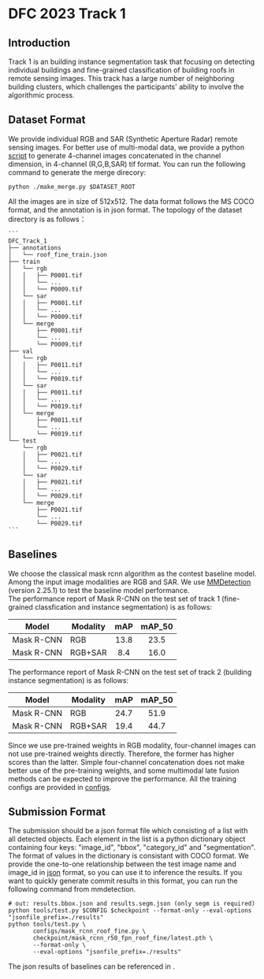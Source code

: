 # DFC 2023 Track 1 
## Introduction
Track 1 is an building instance segmentation task that focusing on detecting individual buildings and fine-grained classification of building roofs in remote sensing images.
This track has a large number of neighboring building clusters, which challenges the participants' ability to involve the algorithmic process.
## Dataset Format
We provide individual RGB and SAR (Synthetic Aperture Radar) remote sensing images.
For better use of multi-modal data, we provide a python [script](make_merge.py) to generate 4-channel images concatenated in the channel dimension, in 4-channel (R,G,B,SAR) tif format.
You can run the following command to generate the merge direcory:
```
python ./make_merge.py $DATASET_ROOT
```

All the images are in size of 512x512.
The data format follows the MS COCO format, and the annotation is in json format.
The topology of the dataset directory is as follows：

    ```
    DFC_Track_1
    ├── annotations
    │   └── roof_fine_train.json
    ├── train
    │   └── rgb
    │   │   ├── P0001.tif
    │   │   └── ...
    │   │   └── P0009.tif
    │   └── sar
    │   │   ├── P0001.tif
    │   │   └── ...
    │   │   └── P0009.tif
    │   └── merge
    │       ├── P0001.tif
    │       └── ...
    │       └── P0009.tif
    ├── val
    │   └── rgb
    │   │   ├── P0011.tif
    │   │   └── ...
    │   │   └── P0019.tif
    │   └── sar
    │   │   ├── P0011.tif
    │   │   └── ...
    │   │   └── P0019.tif
    │   └── merge
    │       ├── P0011.tif
    │       └── ...
    │       └── P0019.tif
    └── test
        └── rgb
        │   ├── P0021.tif
        │   └── ...
        │   └── P0029.tif
        └── sar
        │   ├── P0021.tif
        │   └── ...
        │   └── P0029.tif
        └── merge
            ├── P0021.tif
            └── ...
            └── P0029.tif
    ```
## Baselines
We choose the classical mask rcnn algorithm as the contest baseline model. Among the input image modalities are RGB and SAR.
We use [MMDetection](https://github.com/open-mmlab/mmdetection) (version 2.25.1) to test the baseline model performance. \
The performance report of Mask R-CNN on the test set of track 1 (fine-grained classfication and instance segmentation) is as follows:

| Model      | Modality |  mAP  |  mAP_50  |
| ---------- | -------- | :---: | :------: |
| Mask R-CNN | RGB      |  13.8 |   23.5   |
| Mask R-CNN | RGB+SAR  |  8.4  |   16.0   |

The performance report of Mask R-CNN on the test set of track 2 (building instance segmentation) is as follows:

| Model      | Modality |  mAP  |  mAP_50  |
| ---------- | -------- | :---: | :------: |
| Mask R-CNN | RGB      |  24.7 |   51.9   |
| Mask R-CNN | RGB+SAR  |  19.4 |   44.7   |

Since we use pre-trained weights in RGB modality, four-channel images can not use pre-trained weights directly.
Therefore, the former has higher scores than the latter.
Simple four-channel concatenation does not make better use of the pre-training weights, and some multimodal late fusion methods can be expected to improve the performance.
All the training configs are provided in [configs](configs).

## Submission Format
The submission should be a json format file which consisting of a list with all detected objects.
Each element in the list is a python dictionary object containing four keys: "image_id", "bbox", "category_id" and "segmentation".
The format of values in the dictionary is consistant with COCO format.
We provide the one-to-one relationship between the test image name and image_id in [json](./image_id) format, so you can use it to inference the results.
If you want to quickly generate commit results in this format, you can run the following command from mmdetection.
```
# out: results.bbox.json and results.segm.json (only segm is required)
python tools/test.py $CONFIG $checkpoint --format-only --eval-options "jsonfile_prefix=./results"
python tools/test.py \
       configs/mask_rcnn_roof_fine.py \
       checkpoint/mask_rcnn_r50_fpn_roof_fine/latest.pth \
       --format-only \
       --eval-options "jsonfile_prefix=./results"
```
The json results of baselines can be referenced in .
